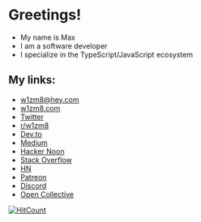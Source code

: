 # Greetings!

* My name is Max
* I am a software developer
* I specialize in the TypeScript/JavaScript ecosystem

## My links:

* [w1zm8@hey.com](mailto:w1zm8@hey.com)
* [w1zm8.com](http://www.w1zm8.com)
* [Twitter](https://twitter.com/w1zm8)
* [r/w1zm8](https://www.reddit.com/r/w1zm8/)
* [Dev.to](https://dev.to/w1zm8)
* [Medium](https://medium.com/@w1zm8)
* [Hacker Noon](https://hackernoon.com/u/w1zm8)
* [Stack Overflow](https://stackoverflow.com/users/10805030/w1zm8)
* [HN](https://news.ycombinator.com/user?id=w1zm8)
* [Patreon](https://www.patreon.com/w1zm8)
* [Discord](https://discord.com/invite/Gb47xvG)
* [Open Collective](https://opencollective.com/vv1zm8)

[![HitCount](http://hits.dwyl.com/w1zm8/https://githubcom/w1zm8/w1zm8.svg)](http://hits.dwyl.com/w1zm8/https://githubcom/w1zm8/w1zm8)

